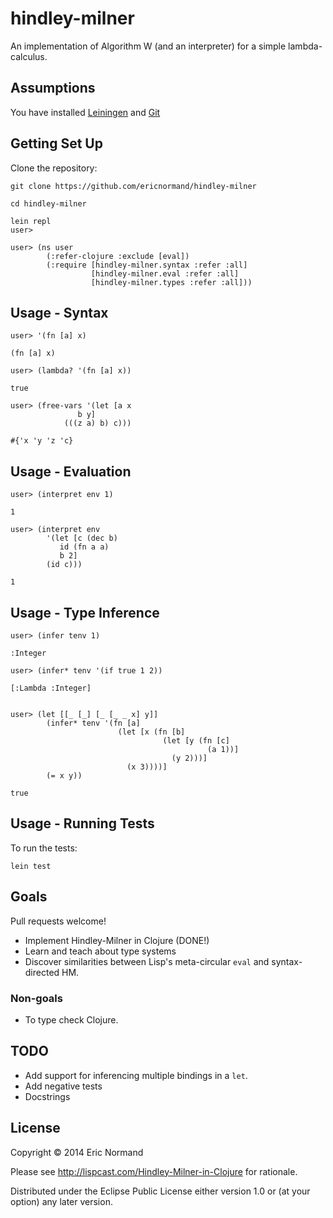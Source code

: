 # hindley-milner

An implementation of Algorithm W (and an interpreter) for a simple
lambda-calculus.

## Assumptions

You have installed [Leiningen](http://leiningen.org/#install) and [Git](http://git-scm.com/book/en/Getting-Started-Installing-Git)

## Getting Set Up
Clone the repository:

    git clone https://github.com/ericnormand/hindley-milner
    
    cd hindley-milner
    
    lein repl
    user>

    user> (ns user
            (:refer-clojure :exclude [eval])
            (:require [hindley-milner.syntax :refer :all]
			          [hindley-milner.eval :refer :all]
			          [hindley-milner.types :refer :all]))


## Usage - Syntax

    user> '(fn [a] x)
    
    (fn [a] x)

    user> (lambda? '(fn [a] x))
    
    true

    user> (free-vars '(let [a x
                   b y]
                (((z a) b) c)))
    
    #{'x 'y 'z 'c}

## Usage - Evaluation

    user> (interpret env 1)
    
    1

    user> (interpret env 
            '(let [c (dec b) 
    		   id (fn a a) 
    		   b 2] 
    		(id c)))
    		
    1

## Usage - Type Inference

    user> (infer tenv 1)

    :Integer

    user> (infer* tenv '(if true 1 2))
    
    [:Lambda :Integer]
    
    
    user> (let [[_ [_] [_ [_ _ x] y]]
            (infer* tenv '(fn [a]
                            (let [x (fn [b]
                                      (let [y (fn [c]
                                                (a 1))]
                                        (y 2)))]
                              (x 3))))]
            (= x y))

    true
    

## Usage - Running Tests

To run the tests:

    lein test


## Goals

Pull requests welcome!

* Implement Hindley-Milner in Clojure (DONE!)
* Learn and teach about type systems
* Discover similarities between Lisp's meta-circular `eval` 
  and syntax-directed HM.

### Non-goals

* To type check Clojure.

## TODO

* Add support for inferencing multiple bindings in a `let`.
* Add negative tests
* Docstrings

## License

Copyright © 2014 Eric Normand

Please see http://lispcast.com/Hindley-Milner-in-Clojure for rationale.

Distributed under the Eclipse Public License either version 1.0 or (at
your option) any later version.
